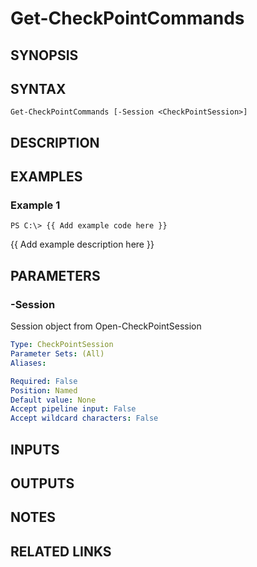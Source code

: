 # Get-CheckPointCommands

## SYNOPSIS

## SYNTAX

```
Get-CheckPointCommands [-Session <CheckPointSession>]
```

## DESCRIPTION

## EXAMPLES

### Example 1
```
PS C:\> {{ Add example code here }}
```

{{ Add example description here }}

## PARAMETERS

### -Session
Session object from Open-CheckPointSession

```yaml
Type: CheckPointSession
Parameter Sets: (All)
Aliases: 

Required: False
Position: Named
Default value: None
Accept pipeline input: False
Accept wildcard characters: False
```

## INPUTS

## OUTPUTS

## NOTES

## RELATED LINKS

